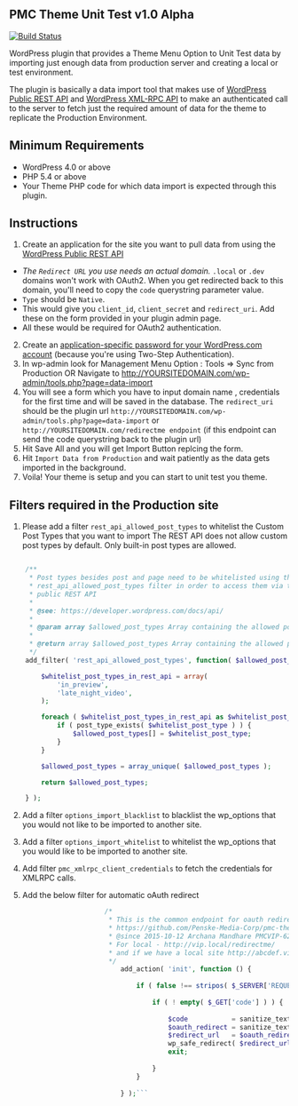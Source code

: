 PMC Theme Unit Test v1.0 Alpha
---------------------------------

[![Build Status](https://travis-ci.org/Penske-Media-Corp/pmc-theme-unit-test.svg?branch=master)](https://travis-ci.org/Penske-Media-Corp/pmc-theme-unit-test)

WordPress plugin that provides a Theme Menu Option to Unit Test data by importing just enough data from production server and creating a local or test environment.

The plugin is basically a data import tool that makes use of [WordPress Public REST API](https://developer.wordpress.com/docs/api/) and [WordPress XML-RPC API](https://codex.wordpress.org/XML-RPC_WordPress_API/Taxonomies) to make an authenticated call to the server to fetch just the required amount of data for the theme to replicate the Production Environment.

## Minimum Requirements

- WordPress 4.0 or above
- PHP 5.4 or above
- Your Theme PHP code for which data import is expected through this plugin.

## Instructions

1. Create an application for the site you want to pull data from using the [WordPress Public REST API](https://developer.wordpress.com/apps/)
  * *The `Redirect URL` you use needs an actual domain.* `.local` or `.dev` domains won't work with OAuth2. When you get redirected back to this domain, you'll need to copy the `code` querystring parameter value.
  * `Type` should be `Native`.
  * This would give you `client_id`, `client_secret` and `redirect_uri`. Add these on the form provided in your plugin admin page.
  * All these would be required for OAuth2 authentication.
2. Create an [application-specific password for your WordPress.com account](https://en.support.wordpress.com/security/two-step-authentication/#application-specific-passwords) (because you're using Two-Step Authentication).
3. In wp-admin look for Management Menu Option :  Tools => Sync from Production
			OR
	Navigate to http://YOURSITEDOMAIN.com/wp-admin/tools.php?page=data-import
4. You will see a form which you have to input domain name , credentials for the first time and will be saved in the database. The `redirect_uri` should be the plugin url `http://YOURSITEDOMAIN.com/wp-admin/tools.php?page=data-import` or `http://YOURSITEDOMAIN.com/redirectme endpoint` (if this endpoint can send the code querystring back to the plugin url)
5. Hit Save All and you will get Import Button replcing the form.
6. Hit `Import Data from Production` and wait patiently as the data gets imported in the background.
7. Voila! Your theme is setup and you can start to unit test you theme.

## Filters required in the Production site

1. Please add a filter `rest_api_allowed_post_types` to whitelist the Custom Post Types that you want to import
	The REST API does not allow custom post types by default. Only built-in post types are allowed.
```php

	/**
	 * Post types besides post and page need to be whitelisted using the
	 * rest_api_allowed_post_types filter in order to access them via the
	 * public REST API
	 *
	 * @see: https://developer.wordpress.com/docs/api/
	 *
	 * @param array $allowed_post_types Array containing the allowed post_types
	 *
	 * @return array $allowed_post_types Array containing the allowed post_types
	 */
	add_filter( 'rest_api_allowed_post_types', function( $allowed_post_types ) {

		$whitelist_post_types_in_rest_api = array(
			'in_preview',
			'late_night_video',
		);

		foreach ( $whitelist_post_types_in_rest_api as $whitelist_post_type ) {
			if ( post_type_exists( $whitelist_post_type ) ) {
				$allowed_post_types[] = $whitelist_post_type;
			}
		}

		$allowed_post_types = array_unique( $allowed_post_types );

		return $allowed_post_types;

	} );

```

2. Add a filter `options_import_blacklist` to blacklist the wp_options that you would not like to be imported to another site.

3. Add a filter `options_import_whitelist` to whitelist the wp_options that you would like to be imported to another site.

4. Add filter `pmc_xmlrpc_client_credentials` to fetch the credentials for XMLRPC calls.

5. Add the below filter for automatic oAuth redirect
```php
                        /*
                         * This is the common endpoint for oauth redirect for theme unit test plugin
                         * https://github.com/Penske-Media-Corp/pmc-theme-unit-test
                         * @since 2015-10-12 Archana Mandhare PMCVIP-62
                         * For local - http://vip.local/redirectme/
                         * and if we have a local site http://abcdef.vip.local/wp-admin
                         */
							add_action( 'init', function () {
							
								if ( false !== stripos( $_SERVER['REQUEST_URI'], '/redirectme' ) && ! empty( $_COOKIE['oauth_redirect'] ) ) {
							
									if ( ! empty( $_GET['code'] ) ) {
							
										$code           = sanitize_text_field( $_GET[ 'code' ] );
										$oauth_redirect = sanitize_text_field( $_COOKIE['oauth_redirect'] );
										$redirect_url   = $oauth_redirect . '&code=' . $code;
										wp_safe_redirect( $redirect_url );
										exit;
							
									}
								}
							
							} );```



